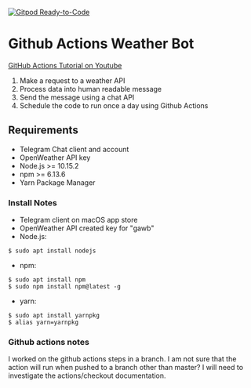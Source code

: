 [![Gitpod Ready-to-Code](https://img.shields.io/badge/Gitpod-Ready--to--Code-blue?logo=gitpod)](https://gitpod.io/#https://github.com/MrXcitement/github-actions-weather-bot) 

# Github Actions Weather Bot

[GitHub Actions Tutorial on Youtube](https://youtu.be/J4EhgEskSZA)

1. Make a request to a weather API
2. Process data into human readable message
3. Send the message using a chat API
4. Schedule the code to run once a day using Github Actions

## Requirements

- Telegram Chat client and account
- OpenWeather API key
- Node.js >= 10.15.2
- npm >= 6.13.6
- Yarn Package Manager

### Install Notes
- Telegram client on macOS app store
- OpenWeather API created key for "gawb"
- Node.js:
```
$ sudo apt install nodejs
```
- npm:
```
$ sudo apt install npm
$ sudo npm install npm@latest -g
```
- yarn:
```
$ sudo apt install yarnpkg
$ alias yarn=yarnpkg
```

### Github actions notes
I worked on the github actions steps in a branch. 
I am not sure that the action will run when pushed to a branch other than master? 
I will need to investigate the actions/checkout documentation.
